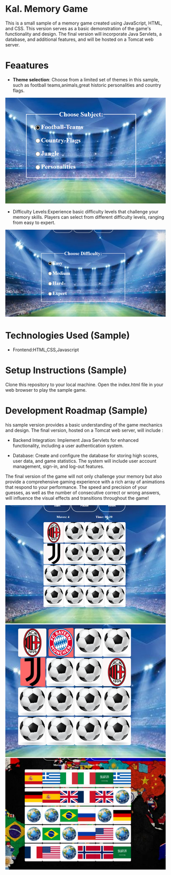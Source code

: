 # Kal. Memory Game
This is a small sample of a memory game created using JavaScript, HTML, and CSS. This version serves as a basic demonstration of the game's functionality and design. The final version will incorporate Java Servlets, a database, and additional features, and will be hosted on a Tomcat web server.

# Feaatures

- <b>Theme selection</b>: Choose from a limited set of themes in this sample, such as football teams,animals,great historic personalities and country flags.

![card themes](md-images/card_themes.png)

- Difficulty Levels:Experience basic difficulty levels that challenge your memory skills.
Players can  select from different difficulty levels, ranging from easy to expert.

![Difficulty](md-images/difficulty.png)

# Technologies Used (Sample)
- Frontend:HTML,CSS,Javascript

# Setup Instructions (Sample)
Clone this repository to your local machine.
Open the index.html file in your web browser to play the sample game.


# Development Roadmap (Sample)

his sample version provides a basic understanding of the game mechanics and design. The final version, hosted on a Tomcat web server, will include :

- Backend Integration: Implement Java Servlets for enhanced functionality, including a user authentication system.

- Database: Create and configure the database for storing high scores, user data, and game statistics. The system will include user account management, sign-in, and log-out features.

The final version of the game will not only challenge your memory but also provide a comprehensive gaming experience with a rich array of animations that respond to your performance. The speed and precision of your guesses, as well as the number of consecutive correct or wrong answers, will influence the visual effects and transitions throughout the game!

![game1](md-images/part1.png) ![game2](md-images/part2.png) ![game3](md-images/part3.png)






